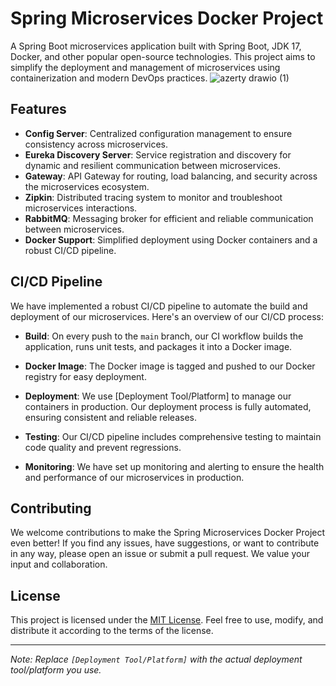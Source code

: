 # Spring Microservices Docker Project


A Spring Boot microservices application built with Spring Boot, JDK 17, Docker, and other popular open-source technologies. This project aims to simplify the deployment and management of microservices using containerization and modern DevOps practices.
![azerty drawio (1)](https://github.com/khchimi-Othmen/spring-microservices-docker/assets/80161433/d5639fc4-64ca-49a9-bd46-c7924bf6fa48)

## Features

- **Config Server**: Centralized configuration management to ensure consistency across microservices.
- **Eureka Discovery Server**: Service registration and discovery for dynamic and resilient communication between microservices.
- **Gateway**: API Gateway for routing, load balancing, and security across the microservices ecosystem.
- **Zipkin**: Distributed tracing system to monitor and troubleshoot microservices interactions.
- **RabbitMQ**: Messaging broker for efficient and reliable communication between microservices.
- **Docker Support**: Simplified deployment using Docker containers and a robust CI/CD pipeline.

## CI/CD Pipeline

We have implemented a robust CI/CD pipeline to automate the build and deployment of our microservices. Here's an overview of our CI/CD process:

- **Build**: On every push to the `main` branch, our CI workflow builds the application, runs unit tests, and packages it into a Docker image.

- **Docker Image**: The Docker image is tagged and pushed to our Docker registry for easy deployment.

- **Deployment**: We use [Deployment Tool/Platform] to manage our containers in production. Our deployment process is fully automated, ensuring consistent and reliable releases.

- **Testing**: Our CI/CD pipeline includes comprehensive testing to maintain code quality and prevent regressions.

- **Monitoring**: We have set up monitoring and alerting to ensure the health and performance of our microservices in production.

## Contributing

We welcome contributions to make the Spring Microservices Docker Project even better! If you find any issues, have suggestions, or want to contribute in any way, please open an issue or submit a pull request. We value your input and collaboration.

## License

This project is licensed under the [MIT License](LICENSE). Feel free to use, modify, and distribute it according to the terms of the license.

---

*Note: Replace `[Deployment Tool/Platform]` with the actual deployment tool/platform you use.*
